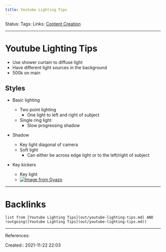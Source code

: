```yaml
---
title: Youtube Lighting Tips
---
```

Status: 
Tags: 
Links: [Content Creation](out/content-creation.md)
___
# Youtube Lighting Tips
- Use shower curtain to diffuse light
- Have different light sources in the background
- 500k on main
## Styles
- Basic lighting
	- Two point lighting
		- One light to left and right of subject
	- Single ring light
		- Slow progressing shadow

- Shadow
	- Key light diagonal of camera
	- Soft light
		- Can either be across edge light or to the left/right of subject

- Key kickers
	- Key light
	- [![Image from Gyazo](https://i.gyazo.com/d2a819716db1132eba717b8c6be87e58.png)](https://gyazo.com/d2a819716db1132eba717b8c6be87e58)
___
# Backlinks
```dataview
list from [Youtube Lighting Tips](out/youtube-lighting-tips.md) AND !outgoing([Youtube Lighting Tips](out/youtube-lighting-tips.md))
```
___
References:

Created:: 2021-11-22 22:03